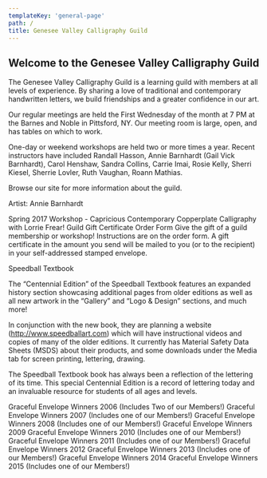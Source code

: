 ```yaml
---
templateKey: 'general-page'
path: /
title: Genesee Valley Calligraphy Guild
---
```

## Welcome to the Genesee Valley Calligraphy Guild

 

The Genesee Valley Calligraphy Guild is a learning guild with members at all levels of experience. By sharing a love of traditional and contemporary handwritten letters, we build friendships and a greater confidence in our art.

 

Our regular meetings are held the First Wednesday of the month at 7 PM at the Barnes and Noble in Pittsford, NY. Our meeting room is large, open, and has tables on which to work.

 

One-day or weekend workshops are held two or more times a year. Recent instructors have included Randall Hasson, Annie Barnhardt (Gail Vick Barnhardt), Carol Henshaw, Sandra Collins, Carrie Imai, Rosie Kelly, Sherri Kiesel, Sherrie Lovler, Ruth Vaughan, Roann Mathias.

 

Browse our site for more information about the guild.

Artist: Annie Barnhardt
 

Spring 2017 Workshop - Capricious Contemporary Copperplate Calligraphy with Lorrie Frear! 
Guild Gift Certificate Order Form 
Give the gift of a guild membership or workshop! Instructions are on the order form. A gift certificate in the amount you send will be mailed to you (or to the recipient) in your self-addressed stamped envelope.

 

Speedball Textbook

The “Centennial Edition” of the Speedball Textbook features an expanded history section showcasing additional pages from older editions as well as all new artwork in the “Gallery” and “Logo & Design” sections, and much more!

In conjunction with the new book, they are planning a website (http://www.speedballart.com) which will have instructional videos and copies of many of the older editions. It currently has Material Safety Data Sheets (MSDS) about their products, and some downloads under the Media tab for screen printing, lettering, drawing.

The Speedball Textbook book has always been a reflection of the lettering of its time. This special Centennial Edition is a record of lettering today and an invaluable resource for students of all ages and levels.

 

Graceful Envelope Winners 2006 (Includes Two of our Members!) 
Graceful Envelope Winners 2007 (Includes one of our Members!) 
Graceful Envelope Winners 2008 (Includes one of our Members!) 
Graceful Envelope Winners 2009 
Graceful Envelope Winners 2010 (Includes one of our Members!) 
Graceful Envelope Winners 2011 (Includes one of our Members!) 
Graceful Envelope Winners 2012 
Graceful Envelope Winners 2013 (Includes one of our Members!) 
Graceful Envelope Winners 2014 
Graceful Envelope Winners 2015 (Includes one of our Members!)

